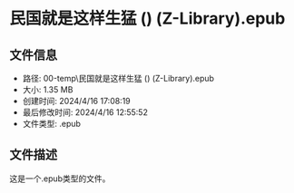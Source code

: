 ﻿# 民国就是这样生猛 () (Z-Library).epub

## 文件信息
- 路径: 00-temp\民国就是这样生猛 () (Z-Library).epub
- 大小: 1.35 MB
- 创建时间: 2024/4/16 17:08:19
- 最后修改时间: 2024/4/16 12:55:52
- 文件类型: .epub

## 文件描述
这是一个.epub类型的文件。

